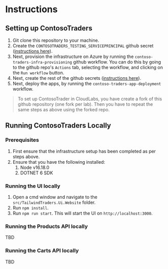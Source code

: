 # Instructions

## Setting up ContosoTraders

1. Git clone this repository to your machine.
2. Create the `CONTOSOTRADERS_TESTING_SERVICEPRINCIPAL` github secret ([instructions here](./github-secrets.md)).
3. Next, provision the infrastructure on Azure by running the `contoso-traders-infra-provisioning` github workflow. You can do this by going to the github repo's `Actions` tab, selecting the workflow, and clicking on the `Run workflow` button.
4. Next, create the rest of the github secrets ([instructions here](./github-secrets.md)).
5. Next, deploy the apps, by running the `contoso-traders-app-deployment` workflow.

> To set up ContosoTrader in CloudLabs, you have create a fork of this github repository (one fork per lab). Then you have to repeat the same steps as above using the forked repo.

## Running ContosoTraders Locally

### Prerequisites

1. First ensure that the infrastructure setup has been completed as per steps above.
2. Ensure that you have the following installed:
   1. Node v16.18.0
   2. DOTNET 6 SDK

### Running the UI locally

1. Open a cmd window and navigate to the `src/TailwindTraders.Ui.Website` folder.
2. Run `npm install`.
3. Run `npm run start`. This will start the UI on `http://localhost:3000`.

### Running the Products API locally

TBD

### Running the Carts API locally

TBD 